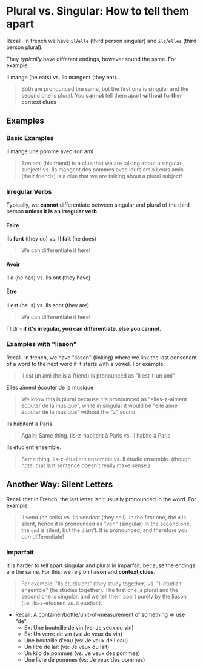 # Plural vs. Singular: How to tell them apart

Recall: In french we have `il`/`elle` (third person singular) and `ils`/`elles` (third person plural).

They *typically* have different endings, however sound the same. For example:

Il mange (he eats) vs. Ils mangent (they eat).
> Both are pronounced the same, but the first one is singular and the second one is plural. You **cannot** tell them apart **without further context clues**

## Examples

### Basic Examples

Il mange une pomme avec son ami
> Son ami (his friend) is a clue that we are talking about a singular subject!
vs. Ils mangent des pommes avec leurs amis
> Leurs amis (their friends) is a clue that we are talking about a plural subject!

### Irregular Verbs

Typically, we **cannot** differentiate between singular and plural of the third person **unless it is an irregular verb**


#### Faire

Ils **font** (they do) vs. Il **fait** (he does)
> We can differentiate it here!

#### Avoir

Il a (he has) vs. Ils ont (they have)

#### Être

Il est (he is) vs. Ils sont (they are)
> We can differentiate it here!

Tl;dr - **if it's irregular, you can differentiate. else you cannot.**

### Examples with "liason"

Recall, in french, we have "liason" (linking) where we link the last consonant of a word to the next word if it starts with a vowel. For example:
> Il est un ami (he is a friend) is pronounced as "il est-t-un ami" 

Elles aiment écouter de la musique
> We know this is plural because it's pronounced as "elles-z-aiment écouter de la musique", while in singular it would be "elle aime écouter de la musique" without the "z" sound.

Ils habitent à Paris.
> Again; Same thing. Ils-z-habitent à Paris vs. Il habite à Paris.

Ils étudient ensemble.
> Same thing. Ils-z-étudient ensemble vs. Il étudie ensemble. (though note, that last sentence doesn't really make sense.)

## Another Way: Silent Letters

Recall that in French, the last letter isn't usually pronounced in the word. For example:
> Il ven*d* (he sells) vs. Ils vend*ent* (they sell).
> In the first one, the `d` is silent, hence it is pronounced as "ven" (singular)
> In the second one, the `end` is silent, but the `d` *isn't*. It is pronounced, and therefore you *can* differentiate!

### Imparfait

It is harder to tell apart singular and plural in imparfait, because the endings are the same. For this; we rely on **liason** and **context clues**.
> For example: "Ils étudiaient" (they study together) vs. "Il étudiait ensemble" (he studies together). The first one is plural and the second one is singular, and we tell them apart purely by the liason (i.e: ils-z-étudient vs. il étudiait).

- Recall: A container/bottle/unit-of-measurement of something => use "de"
    - Ex: Une bouteille de vin (vs: Je veux du vin)
    - Ex: Un verre de vin (vs: Je veux du vin)
    - Une boutaille d'eau (vs: Je veux de l'eau)
    - Un litre de lait (vs: Je veux du lait)
    - Un kilo de pommes (vs: Je veux des pommes)
    - Une livre de pommes (vs: Je veux des pommes)